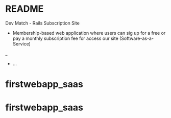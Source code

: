 # README

Dev Match - Rails Subscription Site

- Membership-based web application where users can sig up for a free or pay a monthly 
subscription fee for access our site (Software-as-a-Service)

_

* ...
# firstwebapp_saas
# firstwebapp_saas
